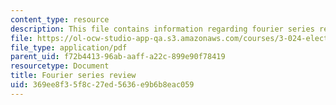 ```yaml
---
content_type: resource
description: This file contains information regarding fourier series review.
file: https://ol-ocw-studio-app-qa.s3.amazonaws.com/courses/3-024-electronic-optical-and-magnetic-properties-of-materials-spring-2013/369ee8f35f8c27ed5636e9b6b8eac059_MIT3_024S13_study2.pdf
file_type: application/pdf
parent_uid: f72b4413-96ab-aaff-a22c-899e90f78419
resourcetype: Document
title: Fourier series review
uid: 369ee8f3-5f8c-27ed-5636-e9b6b8eac059
---
```

